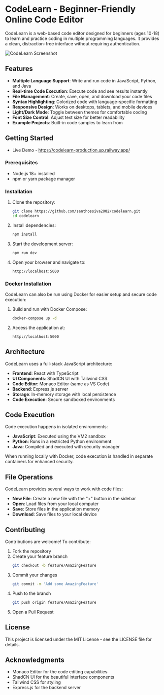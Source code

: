# CodeLearn - Beginner-Friendly Online Code Editor

CodeLearn is a web-based code editor designed for beginners (ages 10-18) to learn and practice coding in multiple programming languages. It provides a clean, distraction-free interface without requiring authentication.

![CodeLearn Screenshot](https://i.imgur.com/placeholder.png)

## Features

- **Multiple Language Support**: Write and run code in JavaScript, Python, and Java
- **Real-time Code Execution**: Execute code and see results instantly
- **File Management**: Create, save, open, and download your code files
- **Syntax Highlighting**: Colorized code with language-specific formatting
- **Responsive Design**: Works on desktops, tablets, and mobile devices 
- **Light/Dark Mode**: Toggle between themes for comfortable coding
- **Font Size Control**: Adjust text size for better readability
- **Example Projects**: Built-in code samples to learn from

## Getting Started
- Live Demo - https://codelearn-production.up.railway.app/
### Prerequisites

- Node.js 18+ installed
- npm or yarn package manager

### Installation

1. Clone the repository:
   ```bash
   git clone https://github.com/santhossiva2002/codelearn.git
   cd codelearn
   ```

2. Install dependencies:
   ```bash
   npm install
   ```

3. Start the development server:
   ```bash
   npm run dev
   ```

4. Open your browser and navigate to:
   ```
   http://localhost:5000
   ```

### Docker Installation

CodeLearn can also be run using Docker for easier setup and secure code execution:

1. Build and run with Docker Compose:
   ```bash
   docker-compose up -d
   ```

2. Access the application at:
   ```
   http://localhost:5000
   ```

## Architecture

CodeLearn uses a full-stack JavaScript architecture:

- **Frontend**: React with TypeScript
- **UI Components**: ShadCN UI with Tailwind CSS
- **Code Editor**: Monaco Editor (same as VS Code)
- **Backend**: Express.js server
- **Storage**: In-memory storage with local persistence
- **Code Execution**: Secure sandboxed environments

## Code Execution

Code execution happens in isolated environments:

- **JavaScript**: Executed using the VM2 sandbox
- **Python**: Runs in a restricted Python environment
- **Java**: Compiled and executed with security manager

When running locally with Docker, code execution is handled in separate containers for enhanced security.

## File Operations

CodeLearn provides several ways to work with code files:

- **New File**: Create a new file with the "+" button in the sidebar
- **Open**: Load files from your local computer
- **Save**: Store files in the application memory
- **Download**: Save files to your local device

## Contributing

Contributions are welcome! To contribute:

1. Fork the repository
2. Create your feature branch
   ```bash
   git checkout -b feature/AmazingFeature
   ```
3. Commit your changes
   ```bash
   git commit -m 'Add some AmazingFeature'
   ```
4. Push to the branch
   ```bash
   git push origin feature/AmazingFeature
   ```
5. Open a Pull Request

## License

This project is licensed under the MIT License - see the LICENSE file for details.

## Acknowledgments

- Monaco Editor for the code editing capabilities
- ShadCN UI for the beautiful interface components
- Tailwind CSS for styling
- Express.js for the backend server
